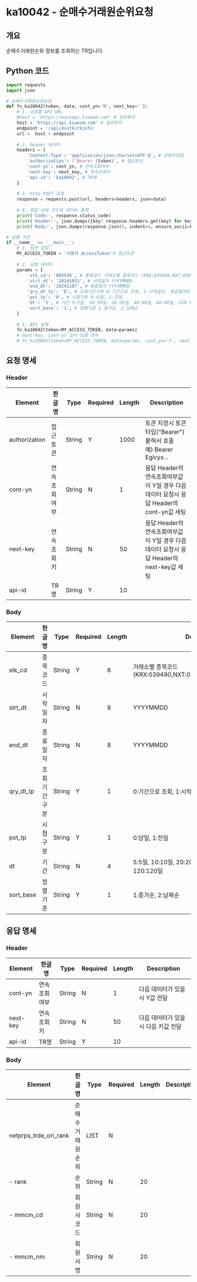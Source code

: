 # ka10042 - 순매수거래원순위요청

## 개요
순매수거래원순위 정보를 조회하는 TR입니다.

## Python 코드

```python
import requests
import json

# 순매수거래원순위요청
def fn_ka10042(token, data, cont_yn='N', next_key=''):
    # 1. 요청할 API URL
    #host = 'https://mockapi.kiwoom.com' # 모의투자
    host = 'https://api.kiwoom.com' # 실전투자
    endpoint = '/api/dostk/rkinfo'
    url =  host + endpoint
    
    # 2. header 데이터
    headers = {
        'Content-Type': 'application/json;charset=UTF-8', # 컨텐츠타입
        'authorization': f'Bearer {token}', # 접근토큰
        'cont-yn': cont_yn, # 연속조회여부
        'next-key': next_key, # 연속조회키
        'api-id': 'ka10042', # TR명
    }
    
    # 3. http POST 요청
    response = requests.post(url, headers=headers, json=data)
    
    # 4. 응답 상태 코드와 데이터 출력
    print('Code:', response.status_code)
    print('Header:', json.dumps({key: response.headers.get(key) for key in ['next-key', 'cont-yn', 'api-id']}, indent=4, ensure_ascii=False))
    print('Body:', json.dumps(response.json(), indent=4, ensure_ascii=False))  # JSON 응답을 파싱하여 출력

# 실행 구간
if __name__ == '__main__':
    # 1. 토큰 설정
    MY_ACCESS_TOKEN = '사용자 AccessToken'# 접근토큰
    
    # 2. 요청 데이터
    params = {
        'stk_cd': '005930', # 종목코드 거래소별 종목코드 (KRX:039490,NXT:039490_NX,SOR:039490_AL)
        'strt_dt': '20241031', # 시작일자 YYYYMMDD
        'end_dt': '20241107', # 종료일자 YYYYMMDD
        'qry_dt_tp': '0', # 조회기간구분 0:기간으로 조회, 1:시작일자, 종료일자로 조회
        'pot_tp': '0', # 시점구분 0:당일, 1:전일
        'dt': '5', # 기간 5:5일, 10:10일, 20:20일, 40:40일, 60:60일, 120:120일
        'sort_base': '1', # 정렬기준 1:종가순, 2:날짜순
    }
    
    # 3. API 실행
    fn_ka10042(token=MY_ACCESS_TOKEN, data=params)
    # next-key, cont-yn 값이 있을 경우
    # fn_ka10042(token=MY_ACCESS_TOKEN, data=params, cont_yn='Y', next_key='nextkey..')
```

## 요청 명세

### Header
| Element | 한글명 | Type | Required | Length | Description |
|---------|--------|------|----------|--------|-------------|
| authorization | 접근토큰 | String | Y | 1000 | 토큰 지정시 토큰타입("Bearer") 붙혀서 호출<br>예) Bearer Egicyx... |
| cont-yn | 연속조회여부 | String | N | 1 | 응답 Header의 연속조회여부값이 Y일 경우 다음데이터 요청시 응답 Header의 cont-yn값 세팅 |
| next-key | 연속조회키 | String | N | 50 | 응답 Header의 연속조회여부값이 Y일 경우 다음데이터 요청시 응답 Header의 next-key값 세팅 |
| api-id | TR명 | String | Y | 10 | |

### Body
| Element | 한글명 | Type | Required | Length | Description |
|---------|--------|------|----------|--------|-------------|
| stk_cd | 종목코드 | String | Y | 6 | 거래소별 종목코드<br>(KRX:039490,NXT:039490_NX,SOR:039490_AL) |
| strt_dt | 시작일자 | String | N | 8 | YYYYMMDD |
| end_dt | 종료일자 | String | N | 8 | YYYYMMDD |
| qry_dt_tp | 조회기간구분 | String | Y | 1 | 0:기간으로 조회, 1:시작일자, 종료일자로 조회 |
| pot_tp | 시점구분 | String | Y | 1 | 0:당일, 1:전일 |
| dt | 기간 | String | N | 4 | 5:5일, 10:10일, 20:20일, 40:40일, 60:60일, 120:120일 |
| sort_base | 정렬기준 | String | Y | 1 | 1:종가순, 2:날짜순 |

## 응답 명세

### Header
| Element | 한글명 | Type | Required | Length | Description |
|---------|--------|------|----------|--------|-------------|
| cont-yn | 연속조회여부 | String | N | 1 | 다음 데이터가 있을시 Y값 전달 |
| next-key | 연속조회키 | String | N | 50 | 다음 데이터가 있을시 다음 키값 전달 |
| api-id | TR명 | String | Y | 10 | |

### Body
| Element | 한글명 | Type | Required | Length | Description |
|---------|--------|------|----------|--------|-------------|
| netprps_trde_ori_rank | 순매수거래원순위 | LIST | N | | |
| - rank | 순위 | String | N | 20 | |
| - mmcm_cd | 회원사코드 | String | N | 20 | |
| - mmcm_nm | 회원사명 | String | N | 20 | |
